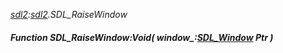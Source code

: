 _[sdl2](../../modules/sdl2/sdl2-module.md):[sdl2](../../modules/sdl2/sdl2-module.md).SDL\_RaiseWindow_
##### Function SDL\_RaiseWindow:Void( window_:[SDL_Window](../../modules/sdl2/sdl2-sdl_window.md) Ptr )
